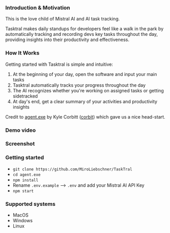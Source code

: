 ### Introduction & Motivation

This is the love child of Mistral AI and AI task tracking.

Tasktral makes daily standups for developers feel like a walk in the park by automatically tracking and recording devs key tasks throughout the day, providing insights into their productivity and effectiveness.

### How It Works

Getting started with Tasktral is simple and intuitive:

1. At the beginning of your day, open the software and input your main tasks
2. Tasktral automatically tracks your progress throughout the day
3. The AI recognizes whether you're working on assigned tasks or getting sidetracked
4. At day's end, get a clear summary of your activities and productivity insights

Credit to [agent.exe](https://github.com/corbt/agent.exe) by Kyle Corbitt ([corbit](https://github.com/corbt)) which gave us a nice head-start.

### Demo video

### Screenshot

### Getting started

- `git clone https://github.com/MiroLiebschner/TaskTral`
- `cd agent.exe`
- `npm install`
- Rename `.env.example` --> `.env` and add your Mistral AI API Key
- `npm start`

### Supported systems

- MacOS
- Windows
- Linux
